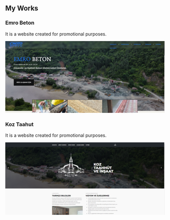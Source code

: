 
## My Works 
### Emro Beton 
It is a website created for promotional purposes.

!["sdlfsdlşf"](../emro-beton.png)
### Koz Taahut
It is a website created for promotional purposes.

!["sdlfsdlşf"](../koz-taahhut.png)